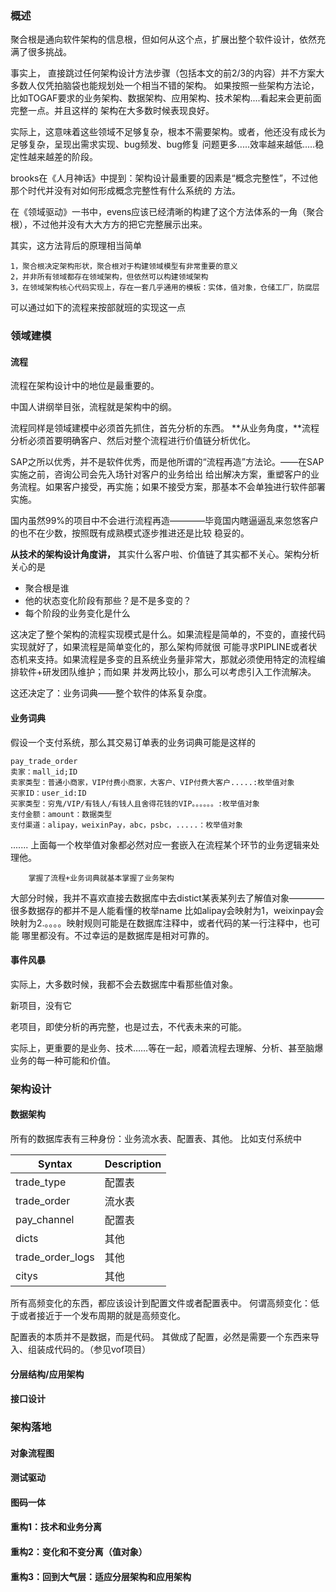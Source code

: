 ### 概述
聚合根是通向软件架构的信息根，但如何从这个点，扩展出整个软件设计，依然充满了很多挑战。

事实上， 直接跳过任何架构设计方法步骤（包括本文的前2/3的内容）并不方案大多数人仅凭拍脑袋也能规划处一个相当不错的架构。
如果按照一些架构方法论，比如TOGAF要求的业务架构、数据架构、应用架构、技术架构....看起来会更前面完整一点。并且这样的
架构在大多数时候表现良好。

实际上，这意味着这些领域不足够复杂，根本不需要架构。或者，他还没有成长为足够复杂，呈现出需求实现、bug频发、bug修复
问题更多.....效率越来越低.....稳定性越来越差的阶段。
 
brooks在《人月神话》中提到：架构设计最重要的因素是“概念完整性”，不过他那个时代并没有对如何形成概念完整性有什么系统的
方法。

在《领域驱动》一书中，evens应该已经清晰的构建了这个方法体系的一角（聚合根），不过他并没有大大方方的把它完整展示出来。

其实，这方法背后的原理相当简单

    1，聚合根决定架构形状，聚合根对于构建领域模型有非常重要的意义
    2，并非所有领域都存在领域架构，但依然可以构建领域架构
    3，在领域架构核心代码实现上，存在一套几乎通用的模板：实体，值对象，仓储工厂，防腐层

可以通过如下的流程来按部就班的实现这一点

### 领域建模
#### 流程

流程在架构设计中的地位是最重要的。

中国人讲纲举目张，流程就是架构中的纲。

流程同样是领域建模中必须首先抓住，首先分析的东西。
**从业务角度，**流程分析必须首要明确客户、然后对整个流程进行价值链分析优化。

SAP之所以优秀，并不是软件优秀，而是他所谓的“流程再造”方法论。——在SAP实施之前，咨询公司会先入场针对客户的业务给出
给出解决方案，重塑客户的业务流程。如果客户接受，再实施；如果不接受方案，那基本不会单独进行软件部署实施。

国内虽然99%的项目中不会进行流程再造————毕竟国内瞎逼逼乱来忽悠客户的也不在少数，按照既有成熟模式逐步推进还是比较
稳妥的。

**从技术的架构设计角度讲，**
其实什么客户啦、价值链了其实都不关心。架构分析关心的是
* 聚合根是谁
* 他的状态变化阶段有那些？是不是多变的？
* 每个阶段的业务变化是什么 

这决定了整个架构的流程实现模式是什么。如果流程是简单的，不变的，直接代码实现就好了，如果流程是简单变化的，那么架构师就很
可能寻求PIPLINE或者状态机来支持。如果流程是多变的且系统业务量非常大，那就必须使用特定的流程编排软件+研发团队维护；而如果
并发两比较小，那么可以考虑引入工作流解决。

这还决定了：业务词典——整个软件的体系复杂度。

#### 业务词典
假设一个支付系统，那么其交易订单表的业务词典可能是这样的

    pay_trade_order
    卖家：mall_id;ID
    卖家类型：普通小商家，VIP付费小商家，大客户、VIP付费大客户.....:枚举值对象
    买家ID：user_id:ID
    买家类型：穷鬼/VIP/有钱人/有钱人且舍得花钱的VIP。。。。。。:枚举值对象
    支付金额：amount：数据类型
    支付渠道：alipay，weixinPay，abc，psbc，.....：枚举值对象
.......
上面每一个枚举值对象都必然对应一套嵌入在流程某个环节的业务逻辑来处理他。

        掌握了流程+业务词典就基本掌握了业务架构

大部分时候，我并不喜欢直接去数据库中去distict某表某列去了解值对象————很多数据存的都并不是人能看懂的枚举name
比如alipay会映射为1，weixinpay会映射为2.。。。。映射规则可能是在数据库注释中，或者代码的某一行注释中，也可能
哪里都没有。不过幸运的是数据库是相对可靠的。

 

#### 事件风暴
实际上，大多数时候，我都不会去数据库中看那些值对象。 

新项目，没有它 

老项目，即使分析的再完整，也是过去，不代表未来的可能。

实际上，更重要的是业务、技术……等在一起，顺着流程去理解、分析、甚至脑爆业务的每一种可能和价值。



### 架构设计
#### 数据架构
所有的数据库表有三种身份：业务流水表、配置表、其他。
比如支付系统中

| Syntax           | Description |
|------------------|-------------|
| trade_type       | 配置表         |
| trade_order      | 流水表         |
| pay_channel      | 配置表         | 
| dicts            | 其他          |
| trade_order_logs | 其他          | 
| citys            | 其他          | 


所有高频变化的东西，都应该设计到配置文件或者配置表中。 
何谓高频变化：低于或者接近于一个发布周期的就是高频变化。

配置表的本质并不是数据，而是代码。
其做成了配置，必然是需要一个东西来导入、组装成代码的。（参见vof项目）



#### 分层结构/应用架构  


#### 接口设计  
### 架构落地 
#### 对象流程图 
#### 测试驱动
#### 图码一体
#### 重构1：技术和业务分离
#### 重构2：变化和不变分离（值对象）
#### 重构3：回到大气层：适应分层架构和应用架构